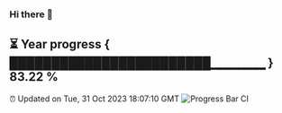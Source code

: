 ### Hi there 👋
⏳ Year progress { ████████████████████████▁▁▁▁▁▁ } 83.22 %
---
⏰ Updated on Tue, 31 Oct 2023 18:07:10 GMT
![Progress Bar CI](https://github.com/Moyi321/Moyi321/workflows/Progress%20Bar%20CI/badge.svg)
